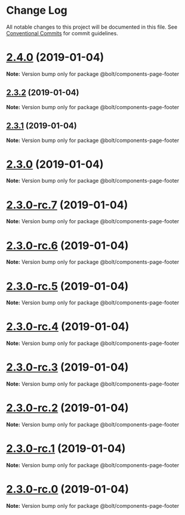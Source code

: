 # Change Log

All notable changes to this project will be documented in this file.
See [Conventional Commits](https://conventionalcommits.org) for commit guidelines.

# [2.4.0](https://github.com/bolt-design-system/bolt/tree/master/packages/components/bolt-page-footer/compare/v2.3.2...v2.4.0) (2019-01-04)

**Note:** Version bump only for package @bolt/components-page-footer





## [2.3.2](https://github.com/bolt-design-system/bolt/tree/master/packages/components/bolt-page-footer/compare/v2.3.1...v2.3.2) (2019-01-04)

**Note:** Version bump only for package @bolt/components-page-footer





## [2.3.1](https://github.com/bolt-design-system/bolt/tree/master/packages/components/bolt-page-footer/compare/v2.3.0...v2.3.1) (2019-01-04)

**Note:** Version bump only for package @bolt/components-page-footer





# [2.3.0](https://github.com/bolt-design-system/bolt/tree/master/packages/components/bolt-page-footer/compare/v2.3.0-rc.7...v2.3.0) (2019-01-04)

**Note:** Version bump only for package @bolt/components-page-footer





# [2.3.0-rc.7](https://github.com/bolt-design-system/bolt/tree/master/packages/components/bolt-page-footer/compare/v2.3.0-rc.6...v2.3.0-rc.7) (2019-01-04)

**Note:** Version bump only for package @bolt/components-page-footer





# [2.3.0-rc.6](https://github.com/bolt-design-system/bolt/tree/master/packages/components/bolt-page-footer/compare/v2.3.0-rc.5...v2.3.0-rc.6) (2019-01-04)

**Note:** Version bump only for package @bolt/components-page-footer





# [2.3.0-rc.5](https://github.com/bolt-design-system/bolt/tree/master/packages/components/bolt-page-footer/compare/v2.3.0-rc.4...v2.3.0-rc.5) (2019-01-04)

**Note:** Version bump only for package @bolt/components-page-footer





# [2.3.0-rc.4](https://github.com/bolt-design-system/bolt/tree/master/packages/components/bolt-page-footer/compare/v2.3.0-rc.3...v2.3.0-rc.4) (2019-01-04)

**Note:** Version bump only for package @bolt/components-page-footer





# [2.3.0-rc.3](https://github.com/bolt-design-system/bolt/tree/master/packages/components/bolt-page-footer/compare/v2.3.0-rc.2...v2.3.0-rc.3) (2019-01-04)

**Note:** Version bump only for package @bolt/components-page-footer





# [2.3.0-rc.2](https://github.com/bolt-design-system/bolt/tree/master/packages/components/bolt-page-footer/compare/v2.3.0-rc.1...v2.3.0-rc.2) (2019-01-04)

**Note:** Version bump only for package @bolt/components-page-footer





# [2.3.0-rc.1](https://github.com/bolt-design-system/bolt/tree/master/packages/components/bolt-page-footer/compare/vv2.3.0-rc.0...v2.3.0-rc.1) (2019-01-04)

**Note:** Version bump only for package @bolt/components-page-footer





# [2.3.0-rc.0](https://github.com/bolt-design-system/bolt/tree/master/packages/components/bolt-page-footer/compare/v2.2.1...v2.3.0-rc.0) (2019-01-04)

**Note:** Version bump only for package @bolt/components-page-footer
